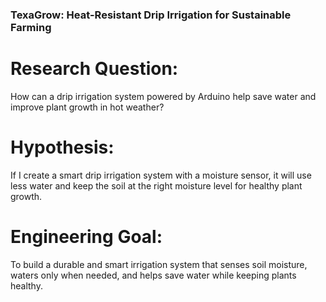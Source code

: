 ### TexaGrow: Heat-Resistant Drip Irrigation for Sustainable Farming
# Research Question:
How can a drip irrigation system powered by Arduino help save water and improve plant growth in hot weather?
# Hypothesis:
If I create a smart drip irrigation system with a moisture sensor, it will use less water and keep the soil at the right moisture level for healthy plant growth.
# Engineering Goal:
To build a durable and smart irrigation system that senses soil moisture, waters only when needed, and helps save water while keeping plants healthy.
